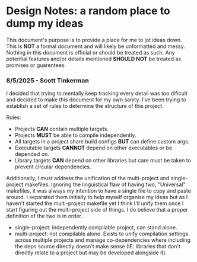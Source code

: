 # Design Notes: a random place to dump my ideas

This document's purpose is to provide a place for me to jot ideas down.  This is
**NOT** a formal document and will likely be unformatted and messy.  Nothing in
this document is official or should be treated as such.  Any potential features
and/or details mentioned **SHOULD NOT** be treated as promises or guarentees.



### 8/5/2025 - Scott Tinkerman

I decided that trying to mentally keep tracking every detail was too dificult
and decided to make this document for my own sanity.  I've been trying to
establish a set of rules to determine the structure of this project.

Rules:

- Projects **CAN** contain multiple targets.
- Projects **MUST** be able to compile independently.
- All targets in a project share build configs **BUT** can define custom args. 
- Executable targets **CANNOT** depend on other executables or be depended on.
- Library targets **CAN** depend on other libraries but care must be taken to
  prevent circular dependencies.

Additionally, I must address the unification of the multi-project and
single-project makefiles.  Ignoring the linguistical flaw of having two,
"Universal" makefiles, it was always my intention to have a single file to copy
and paste around.  I separated them initially to help myself organise my ideas
but as I haven't started the multi-project makefile yet I think I'll unify them
once I start figuring out the multi-project side of things.  I do believe that a
proper definition of the two is in order.

- single-project: independently compilable project, can stand alone.
- multi-project: not compilable alone.  Exists to unify compilation settings
  across multiple projects and manage co-dependencies where including the deps
  source directly doesn't make sense (IE: libraries that don't directly relate
  to a project but may be developed alongside it).
